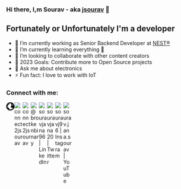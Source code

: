 ### Hi there, I,m Sourav - aka [jsourav][website] 👋

## Fortunately or Unfortunately I'm a developer

- 🔭 I’m currently working as Senior Backend Developer at [NEST®][company]
- 🌱 I’m currently learning everything 🤣
- 👯 I’m looking to collaborate with other content creators
- 🥅 2023 Goals: Contribute more to Open Source projects
- 💬 Ask me about electronics
- ⚡ Fun fact: I love to work with IoT

### Connect with me:

[<img align="left" alt="jsourav.com" width="22px" src="https://raw.githubusercontent.com/iconic/open-iconic/master/svg/globe.svg" />][website]
[<img align="left" alt="connect2jsourav" width="22px" src="https://cdn.jsdelivr.net/npm/simple-icons@v3/icons/medium.svg" />][medium]
[<img align="left" alt="connect2jsourav" width="22px" src="https://cdn.jsdelivr.net/npm/simple-icons@3.13.0/icons/instructables.svg" />][instructables]
[<img align="left" alt="@brokenbinary" width="22px" src="https://cdn.jsdelivr.net/npm/simple-icons@3.13.0/icons/youtubestudio.svg" />][youtube]
[<img align="left" alt="souravjana96 | LinkedIn" width="22px" src="https://cdn.jsdelivr.net/npm/simple-icons@v3/icons/linkedin.svg" />][linkedin]
[<img align="left" alt="souravjana20 | Twitter" width="22px" src="https://cdn.jsdelivr.net/npm/simple-icons@v3/icons/twitter.svg" />][twitter]
[<img align="left" alt="souravj96 | Instagram" width="22px" src="https://cdn.jsdelivr.net/npm/simple-icons@v3/icons/instagram.svg" />][instagram]
[<img align="left" alt="sourav.jana.sourav | YouTube" width="22px" src="https://cdn.jsdelivr.net/npm/simple-icons@v3/icons/facebook.svg" />][facebook]

[website]: https://jsourav.com
[company]: https://nes.tech/
[facebook]: https://www.facebook.com/sourav.jana.sourav
[twitter]: https://twitter.com/connect2jsourav
[linkedin]: https://www.linkedin.com/in/connect2jsourav
[instagram]: https://www.instagram.com/connect2jsourav
[medium]: https://connect2jsourav.medium.com
[instructables]: https://www.instructables.com/member/connect2jsourav/
[youtube]: https://www.youtube.com/@brokenbinary
